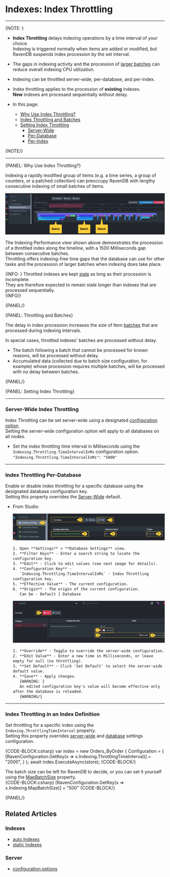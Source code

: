 # Indexes: Index Throttling
---

{NOTE: }

* **Index Throttling** delays indexing operations by a time interval of your choice.  
  Indexing is triggered normally when items are added or modified, but RavenDB suspends 
  index procession by the set interval.  
* The gaps in indexing activity and the procession of 
  [larger batches](../indexes/index-throttling#throttling-and-batches) 
  can reduce overall indexing CPU utilization.  
* Indexing can be throttled server-wide, per-database, and per-index.  
* Index throttling applies to the procession of **existing** indexes.  
  **New** indexes are processed sequentially without delay.  

* In this page:  
  * [Why Use Index Throttling?](../indexes/index-throttling#why-use-index-throttling?)  
  * [Index Throttling and Batches](../indexes/index-throttling#throttling-and-batches)  
  * [Setting Index Throttling](../indexes/index-throttling#setting-index-throttling)  
     * [Server-Wide](../indexes/index-throttling#server-wide-index-throttling)  
     * [Per-Database](../indexes/index-throttling#index-throttling-per-database)  
     * [Per-Index](../indexes/index-throttling#index-throttling-in-an-index-definition)  

{NOTE/}

---

{PANEL: Why Use Index Throttling?}

Indexing a rapidly modified group of items (e.g. a time series, a group of counters, 
or a patched collection) can preoccupy RavenDB with lengthy consecutive indexing of 
small batches of items.  

![Throttles Index Performance View](images/index-throttling-01.png "Throttles Index Performance View")

The Indexing Performance view shown above demonstrates the procession of a throttled index 
along the timeline, with a 1500 Milliseconds gap between consecutive batches.  
Throttling offers indexing-free time gaps that the database can use for other 
tasks and the procession of larger batches when indexing does take place.  

{INFO: }
Throttled indexes are kept [stale](../indexes/stale-indexes#indexes-stale-indexes) 
as long as their procession is incomplete.  
They are therefore expected to remain stale longer than indexes that are processed sequentially.  
{INFO/}

{PANEL/}

{PANEL: Throttling and Batches}

The delay in index procession increases the size of Item [batches](../server/configuration/indexing-configuration#indexing.mapbatchsize) 
that are processed during indexing intervals.  

In special cases, throttled indexes' batches are processed without delay.  

* The batch following a batch that cannot be processed for known reasons, will be processed 
  without delay.  
* Accumulated data (collected due to batch size configuration, for example) whose procession 
  requires multiple batches, will be processed with no delay between batches.  

{PANEL/}

{PANEL: Setting Index Throttling}

---

### Server-Wide Index Throttling

 Index Throttling can be set server-wide using a designated [configuration option](../server/configuration/configuration-options#json).  
 Setting the server-wide configuration option will apply to all databases on all nodes.  

* Set the index throttling time interval in Milliseconds using the `Indexing.Throttling.TimeIntervalInMs` configuration option.  
  `"Indexing.Throttling.TimeIntervalInMs": "5000"`  

---

### Index Throttling Per-Database 

Enable or disable index throttling for a specific database using the designated database configuration key.  
Setting this property overrides the 
[Server-Wide](../indexes/index-throttling#server-wide-index-throttling) default.  
 
* From Studio:  

    ![Database Configuration Keys](images/index-throttling-02.png "Database Configuration Keys")

      1. Open **Settings** > **Database Settings** view.  
      2. **Filter Keys** - Enter a search string to locate the configuration key.  
      3. **Edit** - Click to edit values (see next image for details).  
      4. **Configuration Key** -  
         `Indexing.Throttling.TimeIntervalInMs` - Index Throttling configuration key.  
      5. **Effective Value** - The current configuration.  
      6. **Origin** - The origin of the current configuration.  
         Can be - Default | Database  

    ![Edit Values](images/index-throttling-03.png "Edit Values")

      1. **Override** - Toggle to override the server-wide configuration.  
      2. **Edit Value** - Enter a new time in Milliseconds, or leave empty for null (no throttling).  
      3. **Set Default** - Click 'Set Default' to select the server-wide default value.  
      4. **Save** - Apply changes.  
         {WARNING: }
         An edited configuration key's value will become effective only after the database is reloaded.  
         {WARNING/}

---

### Index Throttling in an Index Definition

Set throttling for a specific index using the `Indexing.ThrottlingTimeInterval` property.  
Setting this property overrides [server-wide](../indexes/index-throttling#server-wide-index-throttling) 
and [database](../indexes/index-throttling#index-throttling-per-database) settings configuration.  
  
{CODE-BLOCK:csharp}
var index = new Orders_ByOrder
{
    Configuration =
    {
        [RavenConfiguration.GetKey(x => x.Indexing.ThrottlingTimeInterval)] = "2000",
    }
};
await index.ExecuteAsync(store);
{CODE-BLOCK/}

The batch size can be left for RavenDB to decide, or you can set it yourself using 
the [MapBatchSize](../server/configuration/indexing-configuration#indexing.mapbatchsize) property.  
{CODE-BLOCK:csharp}
[RavenConfiguration.GetKey(x => x.Indexing.MapBatchSize)] = "500"
{CODE-BLOCK/}

{PANEL/}

## Related Articles

### Indexes
- [auto Indexes](../indexes/creating-and-deploying#auto-indexes)  
- [static Indexes](../indexes/creating-and-deploying#static-indexes)  

### Server
- [configuration options](../server/configuration/configuration-options#json)  
